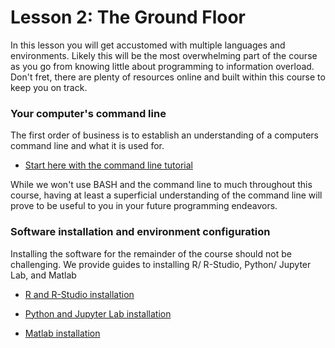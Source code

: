 # Lesson 2: The Ground Floor

In this lesson you will get accustomed with multiple languages and environments. Likely this will be the most overwhelming part of the course as you go from knowing little about programming to information overload. Don't fret, there are plenty of resources online and built within this course to keep you on track. 

### Your computer's command line
The first order of business is to establish an understanding of a computers command line and what it is used for. 
* [Start here with the command line tutorial](lessons/lesson2/command_line.md)


While we won't use BASH and the command line to much throughout this course, having at least a superficial understanding of the command line will prove to be useful to you in your future programming endeavors. 

### Software installation and environment configuration
Installing the software for the remainder of the course should not be challenging. We provide guides to installing R/ R-Studio, Python/ Jupyter Lab, and Matlab
* [R and R-Studio installation](lessons/lesson2/r_install.md)

* [Python and Jupyter Lab installation](lessons/lesson2/python_install.md)

* [Matlab installation](lessons/lesson2/matlab_install.md)